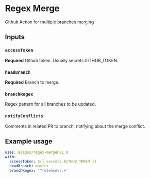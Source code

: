 # Regex Merge

Github Action for multiple branches merging

## Inputs

### `accessToken`

**Required** Github token. Usually secrets.GITHUB_TOKEN.

### `headBranch`

**Required** Branch to merge.

### `branchRegex`

Regex pattern for all branches to be updated.

### `notifyConflicts`

Comments in related PR to branch, notifying about the merge conflict.

## Example usage

```yaml
uses: alagos/regex-merge@v1.0
with:
  accessToken: ${{ secrets.GITHUB_TOKEN }}
  headBranch: master
  branchRegex: '^release\/.+'
```
